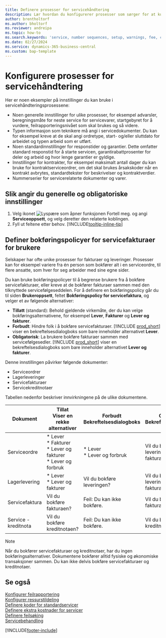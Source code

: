 ```yaml
---
title: Definere prosesser for servicehåndtering
description: Lær hvordan du konfigurerer prosesser som sørger for at kundene dine er tilfreds med servicen.
author: brentholtorf
ms.author: bholtorf
ms.reviewer: andreipa
ms.topic: how-to
ms.search.keywords: 'service, number sequences, setup, warnings, fee, contracts, warranties'
ms.date: 02/27/2024
ms.service: dynamics-365-business-central
ms.custom: bap-template
---
```


# Konfigurere prosesser for servicehåndtering

Her er noen eksempler på innstillinger du kan bruke i servicehåndteringsprosessene:  
  
* Noen generelle innstillinger for ulike prosesser, for eksempel advarsler, beregningsmåte for neste service for servicevarer, startgebyret for å vurdere, feilrapporteringsnivået som skal brukes og så videre.  
* Typen informasjon som teknikere må angi i servicedokumenter. Du kan for eksempel kreve at de skal angi ordretype, start- og/eller sluttdato for arbeidet og typen arbeid som er utført.  
* Noen standardinnstillinger for responstider og garantier. Dette omfatter standard responstid for å starte servicen, garantirabattprosenter for deler og arbeid og hvor lenge garantier er gyldige.  
* Innstillinger for kontrakter, for eksempel maksimalt antall dager du kan bruke for kontraktserviceordrer, om det skal brukes årsakskoder når en kontrakt avbrytes, standardtekster for beskrivelser og kontraktverdier.  
* Nummerserier for servicerelaterte dokumenter og varer.  

## Slik angir du generelle og obligatoriske innstillinger

1. Velg ikonet ![Lyspære som åpner funksjonen Fortell meg.](media/ui-search/search_small.png "Fortell hva du vil gjøre") og angi **Serviceoppsett**, og velg deretter den relaterte koblingen.
2. Fyll ut feltene etter behov. [!INCLUDE[tooltip-inline-tip](includes/tooltip-inline-tip_md.md)]  

## Definer bokføringspolicyer for servicefakturaer for brukere

Selskaper har ofte unike prosesser for fakturaer og leveringer. Prosesser kan for eksempel variere fra én person som bokfører alt i en serviceordre, til flere ansatte, som hver for seg arbeider med sine egne sider.

Du kan bruke bokføringspolicyer til å begrense brukere fra å bokføre servicefakturaer, eller kreve at de bokfører fakturaer sammen med den tilknyttede servicefølgeseddelen. For å definere en bokføringspolicy går du til siden **Brukeroppsett**, feltet **Bokføringspolicy for servicefaktura**, og velger et av følgende alternativer:

* **Tillatt** (standard): Behold gjeldende virkemåte, der du kan velge bokføringsalternativene, for eksempel **Lever**, **Fakturer** og **Lever og fakturer**.
* **Forbudt**: Hindre folk i å bokføre servicefakturaer. [!INCLUDE [prod_short](includes/prod_short.md)] viser en bekreftelsesdialogboks som bare inneholder alternativet **Lever**.
* **Obligatorisk**: La brukere bokføre fakturaer sammen med servicefølgesedler. [!INCLUDE [prod_short](includes/prod_short.md)] viser en bekreftelsesdialogboks som bare inneholder alternativet **Lever og fakturer**.

Denne innstillingen påvirker følgende dokumenter:

* Serviceordrer
* Lagerleveringer
* Servicefakturaer
* Servicekreditnotaer

Tabellen nedenfor beskriver innvirkningene på de ulike dokumentene.

|Dokument  |Tillat<br>Viser en rekke alternativer   |Forbudt<br>Bekreftelsesdialogboks  |Obligatorisk<br>Bekreftelsesdialogboks  |
|---------|---------|---------|---------|
|Serviceordre     | * Lever<br>* Fakturer<br>* Lever og fakturer<br>* Lever og forbruk         |* Lever<br>* Lever og forbruk  |Vil du bokføre leveringen og fakturaen?         |
|Lagerlevering     |* Lever<br>* Lever og fakturer         |Vil du bokføre leveringen?         | Vil du bokføre leveringen og fakturaen?        |
|Servicefaktura     | Vil du bokføre fakturaen?         | Feil: Du kan ikke bokføre.       |Vil du bokføre fakturaen?         |
|Service - kreditnota     | Vil du bokføre kreditnotaen?         | Feil: Du kan ikke bokføre.        |Vil du bokføre kreditnotaen?         |

> [!NOTE]
> Når du bokfører servicefakturaer og kreditnotaer, har du ingen bokføringsalternativer. Dokumentene bokfører alltid fysiske og økonomiske transaksjoner sammen. Du kan ikke delvis bokføre servicefakturaer og kreditnotaer.

## Se også  

[Konfigurer feilrapportering](service-how-setup-fault-reporting.md)  
[Konfigurer ressurstildeling](service-how-setup-resource-allocation.md)  
[Definere koder for standardservicer](service-how-setup-service-coding.md)  
[Definere ekstra kostnader for servicer](service-how-setup-service-costs-pricing.md)  
[Definere feilsøking](service-how-setup-troubleshooting.md)  
[Servicebehandling](service-service.md)  


[!INCLUDE[footer-include](includes/footer-banner.md)]
